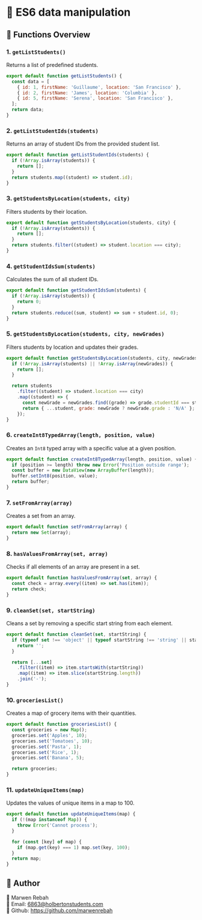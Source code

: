 # 📝 ES6 data manipulation

## 🚀 Functions Overview

### 1. `getListStudents()`
Returns a list of predefined students.
```javascript
export default function getListStudents() {
  const data = [
    { id: 1, firstName: 'Guillaume', location: 'San Francisco' },
    { id: 2, firstName: 'James', location: 'Columbia' },
    { id: 5, firstName: 'Serena', location: 'San Francisco' },
  ];
  return data;
}
```

### 2. `getListStudentIds(students)`
Returns an array of student IDs from the provided student list.
```javascript
export default function getListStudentIds(students) {
  if (!Array.isArray(students)) {
    return [];
  }
  return students.map((student) => student.id);
}
```

### 3. `getStudentsByLocation(students, city)`
Filters students by their location.
```javascript
export default function getStudentsByLocation(students, city) {
  if (!Array.isArray(students)) {
    return [];
  }
  return students.filter((student) => student.location === city);
}
```
### 4. `getStudentIdsSum(students)`
Calculates the sum of all student IDs.
```javascript
export default function getStudentIdsSum(students) {
  if (!Array.isArray(students)) {
    return 0;
  }
  return students.reduce((sum, student) => sum + student.id, 0);
}

```
### 5. `getStudentsByLocation(students, city, newGrades)`
Filters students by location and updates their grades.
```javascript
export default function getStudentsByLocation(students, city, newGrades) {
  if (!Array.isArray(students) || !Array.isArray(newGrades)) {
    return [];
  }

  return students
    .filter((student) => student.location === city)
    .map((student) => {
      const newGrade = newGrades.find((grade) => grade.studentId === student.id);
      return { ...student, grade: newGrade ? newGrade.grade : 'N/A' };
    });
}

```
### 6. `createInt8TypedArray(length, position, value)`
Creates an `Int8` typed array with a specific value at a given position.
```javascript
export default function createInt8TypedArray(length, position, value) {
  if (position >= length) throw new Error('Position outside range');
  const buffer = new DataView(new ArrayBuffer(length));
  buffer.setInt8(position, value);
  return buffer;
}

```
### 7. `setFromArray(array)`
Creates a set from an array.
```javascript
export default function setFromArray(array) {
  return new Set(array);
}

```
### 8. `hasValuesFromArray(set, array)`
Checks if all elements of an array are present in a set.
```javascript
export default function hasValuesFromArray(set, array) {
  const check = array.every((item) => set.has(item));
  return check;
}

```
### 9. `cleanSet(set, startString)`
Cleans a set by removing a specific start string from each element.
```javascript
export default function cleanSet(set, startString) {
  if (typeof set !== 'object' || typeof startString !== 'string' || startString.length === 0) {
    return '';
  }

  return [...set]
    .filter((item) => item.startsWith(startString))
    .map((item) => item.slice(startString.length))
    .join('-');
}

```
### 10. `groceriesList()`
Creates a map of grocery items with their quantities.
```javascript
export default function groceriesList() {
  const groceries = new Map();
  groceries.set('Apples', 10);
  groceries.set('Tomatoes', 10);
  groceries.set('Pasta', 1);
  groceries.set('Rice', 1);
  groceries.set('Banana', 5);

  return groceries;
}

```
### 11. `updateUniqueItems(map)`
Updates the values of unique items in a map to 100.
```javascript
export default function updateUniqueItems(map) {
  if (!(map instanceof Map)) {
    throw Error('Cannot process');
  }

  for (const [key] of map) {
    if (map.get(key) === 1) map.set(key, 100);
  }
  return map;
}
```

## 👥 Author
🚀 Marwen Rebah<br>
📧 Email: 6863@holbertonstudents.com<br>
👻 Github: https://github.com/marwenrebah
